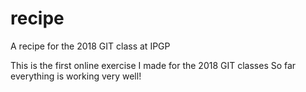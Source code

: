 # recipe
A recipe for the 2018 GIT class at IPGP

This is the first online exercise I made for the 2018 GIT classes 
So far everything is working very well!

